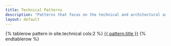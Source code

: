 ```yaml
---
title: Technical Patterns
description: "Patterns that focus on the technical and architectural aspects of how to build and operate Cloud Native services whilst ensuring their reliability and security."
layout: default
---
```


<table>
{% tablerow pattern in site.technical cols:2 %}
  <a href="{{ site.baseurl }}{{ pattern.url }}" class="button technical"></a>
  <a href="{{ site.baseurl }}{{ pattern.url }}">{{ pattern.title }}</a>
{% endtablerow %}
</table>
